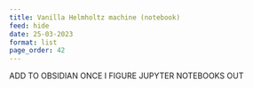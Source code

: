 ```yaml
---
title: Vanilla Helmholtz machine (notebook)
feed: hide
date: 25-03-2023
format: list
page_order: 42
---
```



ADD TO OBSIDIAN ONCE I FIGURE JUPYTER NOTEBOOKS OUT
